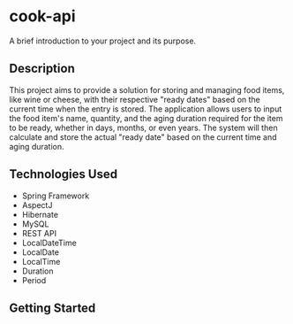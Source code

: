 # cook-api

A brief introduction to your project and its purpose.

## Description

This project aims to provide a solution for storing and managing food items, like wine or cheese, with their respective "ready dates" based on the current time when the entry is stored. The application allows users to input the food item's name, quantity, and the aging duration required for the item to be ready, whether in days, months, or even years. The system will then calculate and store the actual "ready date" based on the current time and aging duration.

## Technologies Used

- Spring Framework
- AspectJ
- Hibernate
- MySQL
- REST API
- LocalDateTime
- LocalDate
- LocalTime
- Duration
- Period

## Getting Started
